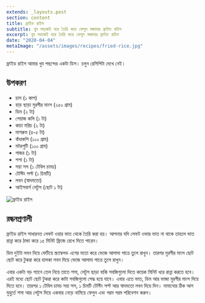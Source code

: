 ```yaml
---
extends: _layouts.post
section: content
title: ফ্রাইড রাইস
subtitle: খুব সহজেই ঘরে তৈরি করে ফেলুন মজাদার ফ্রাইড রাইস
excerpt: খুব সহজেই ঘরে তৈরি করে ফেলুন মজাদার ফ্রাইড রাইস
date: "2020-04-04"
metaImage: "/assets/images/recipes/fried-rice.jpg"
---
```


ফ্রাইড রাইস আমার খুব পছন্দের একটা ডিস। চলুন রেসিপিটা দেখে নেই।

## উপকরণ

- চাল (১ কাপ)
- হাড় ছাড়া মুরগীর মাংস (২৫০ গ্রাম)
- ডিম (২ টা)
- পেয়াজ কলি (১ টা)
- কাচা মরিচ (২ টা)
- মাশরুম (৪-৫ টা)
- বাঁধাকপি (১০০ গ্রাম)
- মটরশুটি (১০০ গ্রাম)
- গাজর (১ টা)
- শশা (১ টা)
- সয়া সস (১ টেবিল চামচ)
- টেস্টিং সল্ট (১ চিমটি)
- লবন (স্বাদমতো)
- আইসবার্গ লেটুস (ছোট ১ টা)

![ফ্রাইড রাইস](/assets/images/recipes/fried-rice.jpg)

## রন্ধনপ্রণালী

ফ্রাইড রাইস সাধারনত লেফট ওয়ার ভাত থেকে তৈরি করা হয়। আপনার যদি লেফট ওভার ভাত না থাকে তাহলে ভাত
রান্না করে ঠান্ডা করে ১৫ মিনিট ফ্রিজে রেখে দিতে পারেন।

ডিম দুইটা লবন দিয়ে ফেটিয়ে স্ক্র্যাম্বলড এগের মতো করে ভেজে আলাদা পাত্রে তুলে রাখুন। তারপর মুরগীর মাংস ছোট
ছোট করে টুকরা করে হালকা লবন দিয়ে ভেজে আলাদা পাত্রে তুলে রাখুন।

এবার একটা বড় প্যানে তেল নিয়ে তাতে শসা, লেটুস ছাড়া বাকি সবজিগুলো দিতে কয়েক মিনিট ধরে রান্না করতে হবে।
এরই মধ্যে ছোট ছোট টুকরা করে কাটা সবজিগুলো সেদ্ধ হয়ে যাবে। এবার এতে ভাত, ডিম আর ভাজা মুরগীর মাংস
দিয়ে দিতে হবে। তারপর ১ টেবিল চামচ সয়া সস, ১ চিমটি টেস্টিং সল্ট আর স্বাদমতো লবন দিয়ে দিন। নামানোর ঠিক
আগ মুহুর্তে শসা আর লেটুস দিয়ে একবার নেড়ে নামিয়ে ফেলুন এবং গরম গরম পরিবেশন করুন।
